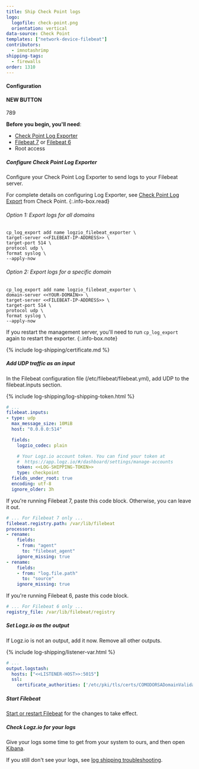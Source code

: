 ```yaml
---
title: Ship Check Point logs
logo:
  logofile: check-point.png
  orientation: vertical
data-source: Check Point
templates: ["network-device-filebeat"]
contributors:
  - imnotashrimp
shipping-tags:
  - firewalls
order: 1310
---
```


#### Configuration

#### NEW BUTTON
789

<!-- logzio-inject:install:grafana:dashboards ids=['7GOPHucWSajA5pptILGV8G'] -->


**Before you begin, you'll need**:

* [Check Point Log Exporter](https://supportcenter.checkpoint.com/supportcenter/portal?eventSubmit_doGoviewsolutiondetails=&solutionid=sk122323)
* [Filebeat 7](https://www.elastic.co/guide/en/beats/filebeat/current/filebeat-installation.html) or [Filebeat 6](https://www.elastic.co/guide/en/beats/filebeat/6.7/filebeat-installation.html)
* Root access

<div class="tasklist">

##### Configure Check Point Log Exporter

Configure your Check Point Log Exporter to send logs to your Filebeat server.

<!-- info-box-start:info -->
For complete details on configuring Log Exporter, see [Check Point Log Export](https://supportcenter.checkpoint.com/supportcenter/portal?eventSubmit_doGoviewsolutiondetails=&solutionid=sk122323) from Check Point.
{:.info-box.read}
<!-- info-box-end -->


###### Option 1: Export logs for all domains

```shell
cp_log_export add name logzio_filebeat_exporter \
target-server <<FILEBEAT-IP-ADDRESS>> \
target-port 514 \
protocol udp \
format syslog \
--apply-now
```

###### Option 2: Export logs for a specific domain

```shell
cp_log_export add name logzio_filebeat_exporter \
domain-server <<YOUR-DOMAIN>> \
target-server <<FILEBEAT-IP-ADDRESS>> \
target-port 514 \
protocol udp \
format syslog \
--apply-now
```

<!-- info-box-start:info -->
If you restart the management server, you'll need to run `cp_log_export` again
to restart the exporter.
{:.info-box.note}
<!-- info-box-end -->

{% include log-shipping/certificate.md %}

##### Add UDP traffic as an input

In the Filebeat configuration file (/etc/filebeat/filebeat.yml), add UDP to the filebeat.inputs section.

{% include log-shipping/log-shipping-token.html %}

```yaml
# ...
filebeat.inputs:
- type: udp
  max_message_size: 10MiB
  host: "0.0.0.0:514"

  fields:
    logzio_codec: plain

    # Your Logz.io account token. You can find your token at
    #  https://app.logz.io/#/dashboard/settings/manage-accounts
    token: <<LOG-SHIPPING-TOKEN>>
    type: checkpoint
  fields_under_root: true
  encoding: utf-8
  ignore_older: 3h
```

If you're running Filebeat 7, paste this code block.
Otherwise, you can leave it out.

```yaml
# ... For Filebeat 7 only ...
filebeat.registry.path: /var/lib/filebeat
processors:
- rename:
    fields:
    - from: "agent"
      to: "filebeat_agent"
    ignore_missing: true
- rename:
    fields:
    - from: "log.file.path"
      to: "source"
    ignore_missing: true
```

If you're running Filebeat 6, paste this code block.

```yaml
# ... For Filebeat 6 only ...
registry_file: /var/lib/filebeat/registry
```

##### Set Logz.io as the output

If Logz.io is not an output, add it now.
Remove all other outputs.

{% include log-shipping/listener-var.html %} 

```yaml
# ...
output.logstash:
  hosts: ["<<LISTENER-HOST>>:5015"]
  ssl:
    certificate_authorities: ['/etc/pki/tls/certs/COMODORSADomainValidationSecureServerCA.crt']
```

##### Start Filebeat

[Start or restart Filebeat](https://www.elastic.co/guide/en/beats/filebeat/master/filebeat-starting.html) for the changes to take effect.

##### Check Logz.io for your logs

Give your logs some time to get from your system to ours, and then open [Kibana](https://app.logz.io/#/dashboard/kibana).

If you still don't see your logs, see [log shipping troubleshooting]({{site.baseurl}}/user-guide/log-shipping/log-shipping-troubleshooting.html).

</div>
